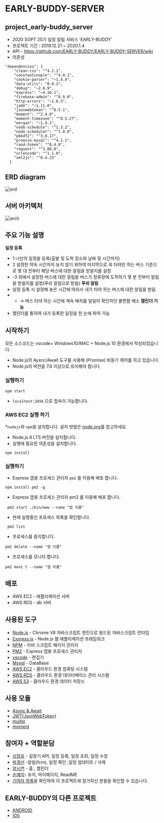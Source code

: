 # EARLY-BUDDY-SERVER
## project_early-buddy_server
* 2020 SOPT 25기 일정 알림 서비스 'EARLY-BUDDY'
* 프로젝트 기간 : 2019.12.21 ~ 2020.1.4
* API - https://github.com/EARLY-BUDDY/EARLY-BUDDY-SERVER/wiki
* 의존성
```
"dependencies": {
    "clean-css": "^4.2.1",
    "constantinople": "^4.0.1",
    "cookie-parser": "~1.4.4",
    "data-utils": "0.0.2",
    "debug": "~2.6.9",
    "express": "~4.16.1",
    "firebase-admin": "^8.9.0",
    "http-errors": "~1.6.3",
    "jade": "~1.11.0",
    "jsonwebtoken": "^8.5.1",
    "moment": "^2.4.0",
    "moment-timezone": "^0.5.27",
    "morgan": "~1.9.1",
    "node-schedule": "^1.3.2",
    "node-scheduler": "^1.0.0",
    "pbkdf2": "^3.0.17",
    "promise-mysql": "^4.1.1",
    "rand-token": "^0.4.0",
    "request": "^2.88.0",
    "urlencode": "^1.1.0",
    "xml2js": "^0.4.23"
  }
  ```

## ERD diagram

![erd](https://user-images.githubusercontent.com/55784772/71729588-7bc01200-2e83-11ea-9350-617be7742f28.png)

## 서버 아키텍처
![arch](https://user-images.githubusercontent.com/55784772/71729595-7fec2f80-2e83-11ea-8e80-3cd2ec892885.png)

## 주요 기능 설명
**일정 등록**
* 1 나만의 일정을 등록(출발 및 도착 장소와 날짜 및 시간까지)
* 2 설정한 약속 시간까지 늦지 않기 위하여 마지막으로 꼭 타야만 하는 버스 기준으로 몇 대 전부터 해당 버스에 대한 알림을 받을지를 설정
* -3 위에서 설정한 버스에 대한 알림을 버스가 정류장에 도착하기 몇 분 전부터 알림을 받을지를 설정(푸쉬 알림으로 받음)
**푸쉬 알림**
* 일정 등록 시 설정해 놓은 시간에 따라서 내가 타야 하는 버스에 대한 알림을 받음
* - → 버스 타야 하는 시간에 계속 배차를 일일이 확인하던 불편함 해소 
**캘린더 기능**
* 캘린더를 통하여 내가 등록한 일정을 한 눈에 파악 가능

## 시작하기
모든 소스코드는 vscode+ Windows10/MAC + Node.js 10 환경에서 작성되었습니다.
* Node.js의 Aysnc/Await 도구를 사용해 (Promise) 비동기 제어를 하고 있습니다.
* Node.js의 버전을 7.6 이상으로 유지해야 합니다.

### 실행하기
```
npm start
```
* `localhost:3456` 으로 접속이 가능합니다.
### AWS EC2 실행 하기
*` nodejs `와 `npm`을 설치합니다. 설치 방법은 [node.org](https://nodejs.org/en/)를 참고하세요.
*  Node.js 8 LTS 버전을 설치합니다.
*  실행에 필요한 의존성을 설치합니다.
```
npm install 
```

### 실행하기 
* Express 앱용 프로세스 관리자 `pm2` 를 이용해 배포 합니다.
```
npm install pm2 -g
```
* Express 앱용 프로세스 관리자 pm2 를 이용해 배포 합니다.
```
 pm2 start ./bin/www --name "앱 이름"
```
* 현재 실행중인 프로세스 목록을 확인합니다.
```
 pm2 list
```
* 프로세스를 중지합니다.
```
pm2 delete --name "앱 이릅"
```
* 프로세스를 모니터 합니다.
```
pm2 moni t --name "앱 이름"
```
## 배포
* AWS EC2 - 애플리케이션 서버
* AWS RDS - db 서버


## 사용된 도구
* [Node.js](https://nodejs.org/ko/) - Chrome V8 자바스크립트 엔진으로 빌드된 자바스크립트 런타임
* [Express.js](http://expressjs.com/ko/) - Node.js 웹 애플리케이션 프레임워크
* [NPM](https://rometools.github.io/rome/)  - 자바 스크립트 패키지 관리자 
* [PM2](https://pm2.keymetrics.io/]) - Express 앱용 프로세스 관리자
* [vscode](https://code.visualstudio.com/)  - 편집기
* [Mysql](https://www.mysql.com/) - DataBase
* [AWS EC2](https://aws.amazon.com/ko/ec2/?sc_channel=PS&sc_campaign=acquisition_KR&sc_publisher=google&sc_medium=english_ec2_b&sc_content=ec2_e&sc_detail=aws%20ec2&sc_category=ec2&sc_segment=177228231544&sc_matchtype=e&sc_country=KR&s_kwcid=AL!4422!3!177228231544!e!!g!!aws%20ec2&ef_id=WkRozwAAAnO-lPWy:20180412120123:s) - 클라우드 환경 컴퓨팅 시스템
* [AWS RDS](https://aws.amazon.com/ko/rds/) - 클라우드 환경 데이터베이스 관리 시스템
* [AWS S3](https://aws.amazon.com/ko/s3/?sc_channel=PS&sc_campaign=acquisition_KR&sc_publisher=google&sc_medium=english_s3_b&sc_content=s3_e&sc_detail=aws%20s3&sc_category=s3&sc_segment=177211245240&sc_matchtype=e&sc_country=KR&s_kwcid=AL!4422!3!177211245240!e!!g!!aws%20s3&ef_id=WkRozwAAAnO-lPWy:20180412120059:s]) - 클라우드 환경 데이터 저장소
## 사용 모듈
* [Async & Await](https://www.npmjs.com/package/async)
* [JWT(JsonWebToken)](https://www.npmjs.com/package/jsonwebtoken)
* [multer](https://github.com/expressjs/multer)
* [moment](https://momentjs.com/)

## 참여자 +  역할분담
* [심정욱](https://github.com/SimJungUk) - 길찾기 API, 일정 등록, 일정 조회, 일정 수정
* [박경선](https://github.com/gngsn) -알림(fcm), 일정 확인 ,일정 업데이트 / 삭제
* [양시연](https://github.com/ssionii) - 홈 , 캘린더
* [손예지](https://github.com/yezgoget)- 유저, 마이페이지, ReadME
* [기여자 목록](https://github.com/EARLY-BUDDY/EARLY-BUDDY-SERVER/graphs/contributors)을 확인하여 이 프로젝트에 참가하신 분들을 확인할 수 있습니다.

## EARLY-BUDDY의 다른 프로젝트
* [ANDROID](https://github.com/EARLY-BUDDY/EARLY-BUDDY-ANDROID)
* [IOS](https://github.com/EARLY-BUDDY/EARLYBUDDY-iOS)
